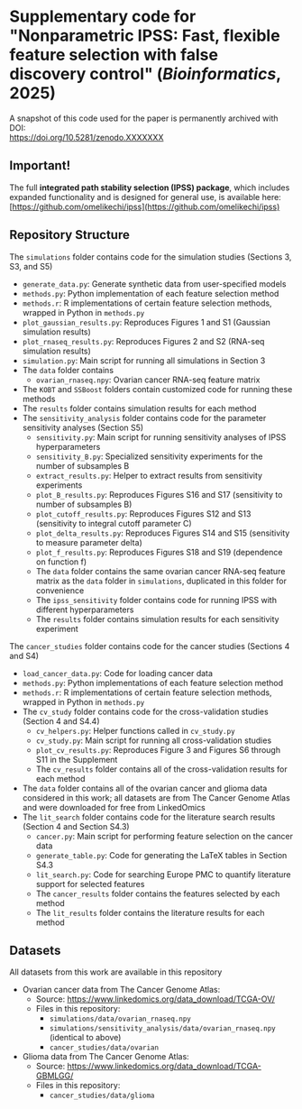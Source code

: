 # **Supplementary code for "Nonparametric IPSS: Fast, flexible feature selection with false discovery control" (*Bioinformatics*, 2025)**

<!-- TODO: Update after Zenodo upload -->
A snapshot of this code used for the paper is permanently archived with DOI:  
https://doi.org/10.5281/zenodo.XXXXXXX  

## **Important!**  
The full **integrated path stability selection (IPSS) package**, which includes expanded functionality and is designed for general use, is 
available here: [https://github.com/omelikechi/ipss](https://github.com/omelikechi/ipss)

## Repository Structure
The `simulations` folder contains code for the simulation studies (Sections 3, S3, and S5)
- `generate_data.py`: Generate synthetic data from user-specified models
- `methods.py`: Python implementation of each feature selection method
- `methods.r`: R implementations of certain feature selection methods, wrapped in Python in `methods.py`
- `plot_gaussian_results.py`: Reproduces Figures 1 and S1 (Gaussian simulation results)
- `plot_rnaseq_results.py`: Reproduces Figures 2 and S2 (RNA-seq simulation results)
- `simulation.py`: Main script for running all simulations in Section 3
- The `data` folder contains
	- `ovarian_rnaseq.npy`: Ovarian cancer RNA-seq feature matrix
- The `KOBT` and `SSBoost` folders contain customized code for running these methods
- The `results` folder contains simulation results for each method
- The `sensitivity_analysis` folder contains code for the parameter sensitivity analyses (Section S5)
	- `sensitivity.py`: Main script for running sensitivity analyses of IPSS hyperparameters
	- `sensitivity_B.py`: Specialized sensitivity experiments for the number of subsamples B
	- `extract_results.py`: Helper to extract results from sensitivity experiments
	- `plot_B_results.py`: Reproduces Figures S16 and S17 (sensitivity to number of subsamples B)  
	- `plot_cutoff_results.py`: Reproduces Figures S12 and S13 (sensitivity to integral cutoff parameter C) 
	- `plot_delta_results.py`: Reproduces Figures S14 and S15 (sensitivity to measure parameter delta)  
	- `plot_f_results.py`: Reproduces Figures S18 and S19 (dependence on function f)
	- The `data` folder contains the same ovarian cancer RNA-seq feature matrix as the `data` folder in `simulations`, duplicated 
	in this folder for convenience
	- The `ipss_sensitivity` folder contains code for running IPSS with different hyperparameters
	- The `results` folder contains simulation results for each sensitivity experiment

The `cancer_studies` folder contains code for the cancer studies (Sections 4 and S4)
- `load_cancer_data.py`: Code for loading cancer data
- `methods.py`: Python implementations of each feature selection method
- `methods.r`: R implementations of certain feature selection methods, wrapped in Python in `methods.py`
- The `cv_study` folder contains code for the cross-validation studies (Section 4 and S4.4)
	- `cv_helpers.py`: Helper functions called in `cv_study.py`
	- `cv_study.py`: Main script for running all cross-validation studies
	- `plot_cv_results.py`: Reproduces Figure 3 and Figures S6 through S11 in the Supplement
	- The `cv_results` folder contains all of the cross-validation results for each method
- The `data` folder contains all of the ovarian cancer and glioma data considered in this work; all datasets are from The
Cancer Genome Atlas and were downloaded for free from LinkedOmics
- The `lit_search` folder contains code for the literature search results (Section 4 and Section S4.3)
	- `cancer.py`: Main script for performing feature selection on the cancer data
	- `generate_table.py`: Code for generating the LaTeX tables in Section S4.3
	- `lit_search.py`: Code for searching Europe PMC to quantify literature support for selected features
	- The `cancer_results` folder contains the features selected by each method
	- The `lit_results` folder contains the literature results for each method

## Datasets
All datasets from this work are available in this repository
- Ovarian cancer data from The Cancer Genome Atlas:
	- Source: https://www.linkedomics.org/data_download/TCGA-OV/  
	- Files in this repository: 
		- `simulations/data/ovarian_rnaseq.npy`
		- `simulations/sensitivity_analysis/data/ovarian_rnaseq.npy` (identical to above)
		- `cancer_studies/data/ovarian`
- Glioma data from The Cancer Genome Atlas:
	- Source: https://www.linkedomics.org/data_download/TCGA-GBMLGG/  
	- Files in this repository: 
		- `cancer_studies/data/glioma`
